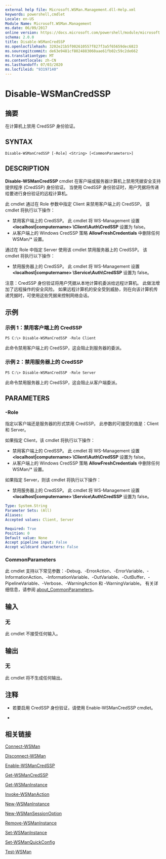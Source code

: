```yaml
---
external help file: Microsoft.WSMan.Management.dll-Help.xml
keywords: powershell,cmdlet
Locale: en-US
Module Name: Microsoft.WSMan.Management
ms.date: 06/09/2017
online version: https://docs.microsoft.com/powershell/module/microsoft.wsman.management/disable-wsmancredssp?view=powershell-7&WT.mc_id=ps-gethelp
schema: 2.0.0
title: Disable-WSManCredSSP
ms.openlocfilehash: 3202e21b5f002610557f827f3a5f65659dec6823
ms.sourcegitcommit: de63e9481cf8024883060aae61fb02c59c2de662
ms.translationtype: MT
ms.contentlocale: zh-CN
ms.lasthandoff: 07/03/2020
ms.locfileid: "93197140"
---
```

# Disable-WSManCredSSP

## 摘要
在计算机上禁用 CredSSP 身份验证。

## SYNTAX

```
Disable-WSManCredSSP [-Role] <String> [<CommonParameters>]
```

## DESCRIPTION
**Disable-WSManCredSSP** cmdlet 在客户端或服务器计算机上禁用凭据安全支持提供程序 (CredSSP) 身份验证。
当使用 CredSSP 身份验证时，用户凭据将传递给要进行身份验证的远程计算机。

此 cmdlet 通过在 Role  参数中指定 Client 来禁用客户端上的 CredSSP。
该 cmdlet 将执行以下操作：

- 禁用客户端上的 CredSSP。 此 cmdlet 将 WS-Management 设置 **\<localhost|computername\> \Client\Auth\CredSSP** 设置为 false。
- 从客户端上的 Windows CredSSP 策略 **AllowFreshCredentials** 中删除任何 WSMan/* 设置。

通过在 Role  中指定 Server 使用该 cmdlet 禁用服务器上的 CredSSP。
该 cmdlet 将执行以下操作：

- 禁用服务器上的 CredSSP。 此 cmdlet 将 WS-Management 设置 **\<localhost|computername\> \Service\Auth\CredSSP** 设置为 false。

注意：CredSSP 身份验证将用户凭据从本地计算机委派给远程计算机。
此做法增加了远程操作的安全风险。
如果远程计算机的安全受到威胁，则在向该计算机传递凭据时，可使用这些凭据来控制网络会话。

## 示例

### 示例 1：禁用客户端上的 CredSSP

```
PS C:\> Disable-WSManCredSSP -Role Client
```

此命令禁用客户端上的 CredSSP，这会阻止到服务器的委派。

### 示例 2：禁用服务器上的 CredSSP

```
PS C:\> Disable-WSManCredSSP -Role Server
```

此命令禁用服务器上的 CredSSP，这会阻止从客户端委派。

## PARAMETERS

### -Role
指定以客户端还是服务器的形式禁用 CredSSP。
此参数的可接受的值是：Client 和 Server。

如果指定 Client，该 cmdlet 将执行以下操作：

- 禁用客户端上的 CredSSP。 此 cmdlet 将 WS-Management 设置 **\<localhost|computername\> \Client\Auth\CredSSP** 设置为 false。
- 从客户端上的 Windows CredSSP 策略 **AllowFreshCredentials** 中删除任何 WSMan/* 设置。

如果指定 Server，则该 cmdlet 将执行以下操作：

- 禁用服务器上的 CredSSP。 此 cmdlet 将 WS-Management 设置 **\<localhost|computername\> \Service\Auth\CredSSP** 设置为 false。

```yaml
Type: System.String
Parameter Sets: (All)
Aliases:
Accepted values: Client, Server

Required: True
Position: 0
Default value: None
Accept pipeline input: False
Accept wildcard characters: False
```

### CommonParameters
此 cmdlet 支持以下常见参数：-Debug、-ErrorAction、-ErrorVariable、-InformationAction、-InformationVariable、-OutVariable、-OutBuffer、-PipelineVariable、-Verbose、-WarningAction 和 -WarningVariable。 有关详细信息，请参阅 [about_CommonParameters](https://go.microsoft.com/fwlink/?LinkID=113216)。

## 输入

### 无
此 cmdlet 不接受任何输入。

## 输出

### 无
此 cmdlet 将不生成任何输出。

## 注释

* 若要启用 CredSSP 身份验证，请使用 Enable-WSManCredSSP cmdlet。

*

## 相关链接

[Connect-WSMan](Connect-WSMan.md)

[Disconnect-WSMan](Disconnect-WSMan.md)

[Enable-WSManCredSSP](Enable-WSManCredSSP.md)

[Get-WSManCredSSP](Get-WSManCredSSP.md)

[Get-WSManInstance](Get-WSManInstance.md)

[Invoke-WSManAction](Invoke-WSManAction.md)

[New-WSManInstance](New-WSManInstance.md)

[New-WSManSessionOption](New-WSManSessionOption.md)

[Remove-WSManInstance](Remove-WSManInstance.md)

[Set-WSManInstance](Set-WSManInstance.md)

[Set-WSManQuickConfig](Set-WSManQuickConfig.md)

[Test-WSMan](Test-WSMan.md)
